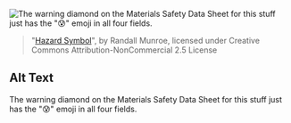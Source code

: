 ![The warning diamond on the Materials Safety Data Sheet for this stuff just has the "😰" emoji in all four fields.](https://imgs.xkcd.com/comics/hazard_symbol.png)
> "[Hazard Symbol](https://xkcd.com/2038/)", by Randall Munroe, licensed under Creative Commons Attribution-NonCommercial 2.5 License

## Alt Text
The warning diamond on the Materials Safety Data Sheet for this stuff just has the "😰" emoji in all four fields.

